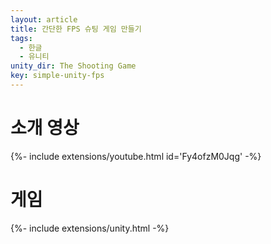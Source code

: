 ```yaml
---
layout: article
title: 간단한 FPS 슈팅 게임 만들기
tags:
  - 한글
  - 유니티
unity_dir: The Shooting Game
key: simple-unity-fps
---
```


# 소개 영상

<div>{%- include extensions/youtube.html id='Fy4ofzM0Jqg' -%}</div>

# 게임

<div>{%- include extensions/unity.html -%}</div>
